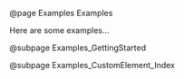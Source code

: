 @page Examples Examples

Here are some examples...

@subpage Examples_GettingStarted

@subpage Examples_CustomElement_Index